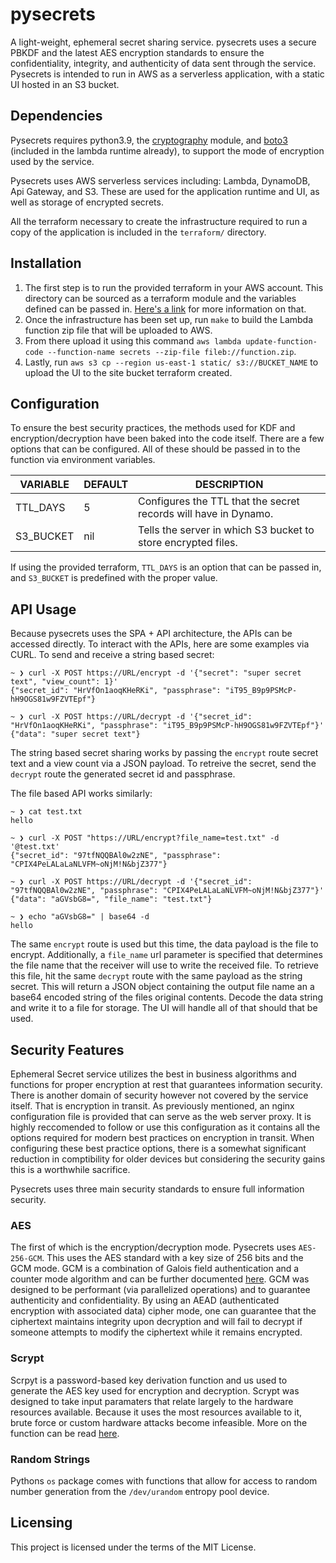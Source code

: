pysecrets
===

A light-weight, ephemeral secret sharing service. pysecrets uses a secure PBKDF and the latest AES encryption standards to ensure the confidentiality, integrity, and authenticity of data sent through the service. Pysecrets is intended to run in AWS as a serverless application, with a static UI hosted in an S3 bucket.

## Dependencies

Pysecrets requires python3.9, the [cryptography](https://pypi.org/project/cryptography/) module, and [boto3](https://pypi.org/project/boto3/) (included in the lambda runtime already), to support the mode of encryption used by the service.

Pysecrets uses AWS serverless services including: Lambda, DynamoDB, Api Gateway, and S3. These are used for the application runtime and UI, as well as storage of encrypted secrets.

All the terraform necessary to create the infrastructure required to run a copy of the application is included in the `terraform/` directory.

## Installation

1. The first step is to run the provided terraform in your AWS account. This directory can be sourced as a terraform module and the variables defined can be passed in. [Here's a link](https://www.terraform.io/docs/language/modules/index.html) for more information on that.
2. Once the infrastructure has been set up, run `make` to build the Lambda function zip file that will be uploaded to AWS.
3. From there upload it using this command `aws lambda update-function-code --function-name secrets --zip-file fileb://function.zip`.
4. Lastly, run `aws s3 cp --region us-east-1 static/ s3://BUCKET_NAME` to upload the UI to the site bucket terraform created.

## Configuration

To ensure the best security practices, the methods used for KDF and encryption/decryption have been baked into the code itself.
There are a few options that can be configured. All of these should be passed in to the function via environment variables.

VARIABLE     | DEFAULT | DESCRIPTION
-------------|---------|---------------------------------------------------------
TTL_DAYS     | 5       | Configures the TTL that the secret records will have in Dynamo.
S3_BUCKET    | nil     | Tells the server in which S3 bucket to store encrypted files.

If using the provided terraform, `TTL_DAYS` is an option that can be passed in, and `S3_BUCKET` is predefined with the proper value.

## API Usage

Because pysecrets uses the SPA + API architecture, the APIs can be accessed directly. To interact with the APIs, here are some examples via CURL. To send and receive a string based secret:
```
~ ❯ curl -X POST https://URL/encrypt -d '{"secret": "super secret text", "view_count": 1}'
{"secret_id": "HrVfOn1aoqKHeRKi", "passphrase": "iT95_B9p9PSMcP-hH9OGS81w9FZVTEpf"}

~ ❯ curl -X POST https://URL/decrypt -d '{"secret_id": "HrVfOn1aoqKHeRKi", "passphrase": "iT95_B9p9PSMcP-hH9OGS81w9FZVTEpf"}'
{"data": "super secret text"}
```
The string based secret sharing works by passing the `encrypt` route secret text and a view count via a JSON payload. To retreive the secret, send the `decrypt` route the generated secret id and passphrase.

The file based API works similarly:
```
~ ❯ cat test.txt
hello

~ ❯ curl -X POST "https://URL/encrypt?file_name=test.txt" -d '@test.txt'
{"secret_id": "97tfNQQBAl0w2zNE", "passphrase": "CPIX4PeLALaLaNLVFM~oNjM!N&bjZ377"}

~ ❯ curl -X POST https://URL/decrypt -d '{"secret_id": "97tfNQQBAl0w2zNE", "passphrase": "CPIX4PeLALaLaNLVFM~oNjM!N&bjZ377"}'
{"data": "aGVsbG8=", "file_name": "test.txt"}

~ ❯ echo "aGVsbG8=" | base64 -d
hello
```
The same `encrypt` route is used but this time, the data payload is the file to encrypt. Additionally, a `file_name` url parameter is specified that determines the file name that the receiver will use to write the received file. To retrieve this file, hit the same `decrypt` route with the same payload as the string secret. This will return a JSON object containing the output file name an a base64 encoded string of the files original contents. Decode the data string and write it to a file for storage. The UI will handle all of that should that be used.

## Security Features

Ephemeral Secret service utilizes the best in business algorithms and functions for proper encryption at rest that guarantees information security. There is another domain of security however not covered by the service itself. That is encryption in transit. As previously mentioned, an nginx configuration file is provided that can serve as the web server proxy. It is highly reccomended to follow or use this configuration as it contains all the options required for modern best practices on encryption in transit. When configuring these best practice options, there is a somewhat significant reduction in comptibility for older devices but considering the security gains this is a worthwhile sacrifice.

Pysecrets uses three main security standards to ensure full information security.

### AES

The first of which is the encryption/decryption mode. Pysecrets uses `AES-256-GCM`. This uses the AES standard with a key size of 256 bits and the GCM mode. GCM is a combination of Galois field authentication and a counter mode algorithm and can be further documented [here](https://en.wikipedia.org/wiki/Galois/Counter_Mode).
GCM was designed to be performant (via parallelized operations) and to guarantee authenticity and confidentiality. By using an AEAD (authenticated encryption with associated data) cipher mode, one can guarantee that the ciphertext maintains integrity upon decryption and will fail to decrypt if someone attempts to modify the ciphertext while it remains encrypted.

### Scrypt

Scrpyt is a password-based key derivation function and us used to generate the AES key used for encryption and decryption. Scrypt was designed to take input paramaters that relate largely to the hardware resources available. Because it uses the most resources available to it, brute force or custom hardware attacks become infeasible. More on the function can be read [here](https://en.wikipedia.org/wiki/Scrypt).

### Random Strings

Pythons `os` package comes with functions that allow for access to random number generation from the `/dev/urandom` entropy pool device.

## Licensing

This project is licensed under the terms of the MIT License.
